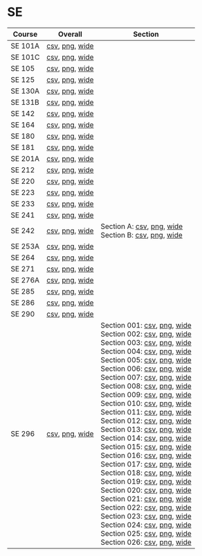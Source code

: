 # SE

| Course | Overall | Section |
| ------ | ------- | ------- |
| SE 101A | [csv](https://github.com/UCSD-Historical-Enrollment-Data/2023Fall/blob/main/overall/SE%20101A.csv), [png](https://raw.githubusercontent.com/UCSD-Historical-Enrollment-Data/2023Fall/main/plot_overall/SE%20101A.png), [wide](https://raw.githubusercontent.com/UCSD-Historical-Enrollment-Data/2023Fall/main/plot_overall_wide/SE%20101A.png) |  |
| SE 101C | [csv](https://github.com/UCSD-Historical-Enrollment-Data/2023Fall/blob/main/overall/SE%20101C.csv), [png](https://raw.githubusercontent.com/UCSD-Historical-Enrollment-Data/2023Fall/main/plot_overall/SE%20101C.png), [wide](https://raw.githubusercontent.com/UCSD-Historical-Enrollment-Data/2023Fall/main/plot_overall_wide/SE%20101C.png) |  |
| SE 105 | [csv](https://github.com/UCSD-Historical-Enrollment-Data/2023Fall/blob/main/overall/SE%20105.csv), [png](https://raw.githubusercontent.com/UCSD-Historical-Enrollment-Data/2023Fall/main/plot_overall/SE%20105.png), [wide](https://raw.githubusercontent.com/UCSD-Historical-Enrollment-Data/2023Fall/main/plot_overall_wide/SE%20105.png) |  |
| SE 125 | [csv](https://github.com/UCSD-Historical-Enrollment-Data/2023Fall/blob/main/overall/SE%20125.csv), [png](https://raw.githubusercontent.com/UCSD-Historical-Enrollment-Data/2023Fall/main/plot_overall/SE%20125.png), [wide](https://raw.githubusercontent.com/UCSD-Historical-Enrollment-Data/2023Fall/main/plot_overall_wide/SE%20125.png) |  |
| SE 130A | [csv](https://github.com/UCSD-Historical-Enrollment-Data/2023Fall/blob/main/overall/SE%20130A.csv), [png](https://raw.githubusercontent.com/UCSD-Historical-Enrollment-Data/2023Fall/main/plot_overall/SE%20130A.png), [wide](https://raw.githubusercontent.com/UCSD-Historical-Enrollment-Data/2023Fall/main/plot_overall_wide/SE%20130A.png) |  |
| SE 131B | [csv](https://github.com/UCSD-Historical-Enrollment-Data/2023Fall/blob/main/overall/SE%20131B.csv), [png](https://raw.githubusercontent.com/UCSD-Historical-Enrollment-Data/2023Fall/main/plot_overall/SE%20131B.png), [wide](https://raw.githubusercontent.com/UCSD-Historical-Enrollment-Data/2023Fall/main/plot_overall_wide/SE%20131B.png) |  |
| SE 142 | [csv](https://github.com/UCSD-Historical-Enrollment-Data/2023Fall/blob/main/overall/SE%20142.csv), [png](https://raw.githubusercontent.com/UCSD-Historical-Enrollment-Data/2023Fall/main/plot_overall/SE%20142.png), [wide](https://raw.githubusercontent.com/UCSD-Historical-Enrollment-Data/2023Fall/main/plot_overall_wide/SE%20142.png) |  |
| SE 164 | [csv](https://github.com/UCSD-Historical-Enrollment-Data/2023Fall/blob/main/overall/SE%20164.csv), [png](https://raw.githubusercontent.com/UCSD-Historical-Enrollment-Data/2023Fall/main/plot_overall/SE%20164.png), [wide](https://raw.githubusercontent.com/UCSD-Historical-Enrollment-Data/2023Fall/main/plot_overall_wide/SE%20164.png) |  |
| SE 180 | [csv](https://github.com/UCSD-Historical-Enrollment-Data/2023Fall/blob/main/overall/SE%20180.csv), [png](https://raw.githubusercontent.com/UCSD-Historical-Enrollment-Data/2023Fall/main/plot_overall/SE%20180.png), [wide](https://raw.githubusercontent.com/UCSD-Historical-Enrollment-Data/2023Fall/main/plot_overall_wide/SE%20180.png) |  |
| SE 181 | [csv](https://github.com/UCSD-Historical-Enrollment-Data/2023Fall/blob/main/overall/SE%20181.csv), [png](https://raw.githubusercontent.com/UCSD-Historical-Enrollment-Data/2023Fall/main/plot_overall/SE%20181.png), [wide](https://raw.githubusercontent.com/UCSD-Historical-Enrollment-Data/2023Fall/main/plot_overall_wide/SE%20181.png) |  |
| SE 201A | [csv](https://github.com/UCSD-Historical-Enrollment-Data/2023Fall/blob/main/overall/SE%20201A.csv), [png](https://raw.githubusercontent.com/UCSD-Historical-Enrollment-Data/2023Fall/main/plot_overall/SE%20201A.png), [wide](https://raw.githubusercontent.com/UCSD-Historical-Enrollment-Data/2023Fall/main/plot_overall_wide/SE%20201A.png) |  |
| SE 212 | [csv](https://github.com/UCSD-Historical-Enrollment-Data/2023Fall/blob/main/overall/SE%20212.csv), [png](https://raw.githubusercontent.com/UCSD-Historical-Enrollment-Data/2023Fall/main/plot_overall/SE%20212.png), [wide](https://raw.githubusercontent.com/UCSD-Historical-Enrollment-Data/2023Fall/main/plot_overall_wide/SE%20212.png) |  |
| SE 220 | [csv](https://github.com/UCSD-Historical-Enrollment-Data/2023Fall/blob/main/overall/SE%20220.csv), [png](https://raw.githubusercontent.com/UCSD-Historical-Enrollment-Data/2023Fall/main/plot_overall/SE%20220.png), [wide](https://raw.githubusercontent.com/UCSD-Historical-Enrollment-Data/2023Fall/main/plot_overall_wide/SE%20220.png) |  |
| SE 223 | [csv](https://github.com/UCSD-Historical-Enrollment-Data/2023Fall/blob/main/overall/SE%20223.csv), [png](https://raw.githubusercontent.com/UCSD-Historical-Enrollment-Data/2023Fall/main/plot_overall/SE%20223.png), [wide](https://raw.githubusercontent.com/UCSD-Historical-Enrollment-Data/2023Fall/main/plot_overall_wide/SE%20223.png) |  |
| SE 233 | [csv](https://github.com/UCSD-Historical-Enrollment-Data/2023Fall/blob/main/overall/SE%20233.csv), [png](https://raw.githubusercontent.com/UCSD-Historical-Enrollment-Data/2023Fall/main/plot_overall/SE%20233.png), [wide](https://raw.githubusercontent.com/UCSD-Historical-Enrollment-Data/2023Fall/main/plot_overall_wide/SE%20233.png) |  |
| SE 241 | [csv](https://github.com/UCSD-Historical-Enrollment-Data/2023Fall/blob/main/overall/SE%20241.csv), [png](https://raw.githubusercontent.com/UCSD-Historical-Enrollment-Data/2023Fall/main/plot_overall/SE%20241.png), [wide](https://raw.githubusercontent.com/UCSD-Historical-Enrollment-Data/2023Fall/main/plot_overall_wide/SE%20241.png) |  |
| SE 242 | [csv](https://github.com/UCSD-Historical-Enrollment-Data/2023Fall/blob/main/overall/SE%20242.csv), [png](https://raw.githubusercontent.com/UCSD-Historical-Enrollment-Data/2023Fall/main/plot_overall/SE%20242.png), [wide](https://raw.githubusercontent.com/UCSD-Historical-Enrollment-Data/2023Fall/main/plot_overall_wide/SE%20242.png) | Section A: [csv](https://github.com/UCSD-Historical-Enrollment-Data/2023Fall/blob/main/section/SE%20242_A.csv), [png](https://raw.githubusercontent.com/UCSD-Historical-Enrollment-Data/2023Fall/main/plot_section/SE%20242_A.png), [wide](https://raw.githubusercontent.com/UCSD-Historical-Enrollment-Data/2023Fall/main/plot_section_wide/SE%20242_A.png)<br>Section B: [csv](https://github.com/UCSD-Historical-Enrollment-Data/2023Fall/blob/main/section/SE%20242_B.csv), [png](https://raw.githubusercontent.com/UCSD-Historical-Enrollment-Data/2023Fall/main/plot_section/SE%20242_B.png), [wide](https://raw.githubusercontent.com/UCSD-Historical-Enrollment-Data/2023Fall/main/plot_section_wide/SE%20242_B.png) |
| SE 253A | [csv](https://github.com/UCSD-Historical-Enrollment-Data/2023Fall/blob/main/overall/SE%20253A.csv), [png](https://raw.githubusercontent.com/UCSD-Historical-Enrollment-Data/2023Fall/main/plot_overall/SE%20253A.png), [wide](https://raw.githubusercontent.com/UCSD-Historical-Enrollment-Data/2023Fall/main/plot_overall_wide/SE%20253A.png) |  |
| SE 264 | [csv](https://github.com/UCSD-Historical-Enrollment-Data/2023Fall/blob/main/overall/SE%20264.csv), [png](https://raw.githubusercontent.com/UCSD-Historical-Enrollment-Data/2023Fall/main/plot_overall/SE%20264.png), [wide](https://raw.githubusercontent.com/UCSD-Historical-Enrollment-Data/2023Fall/main/plot_overall_wide/SE%20264.png) |  |
| SE 271 | [csv](https://github.com/UCSD-Historical-Enrollment-Data/2023Fall/blob/main/overall/SE%20271.csv), [png](https://raw.githubusercontent.com/UCSD-Historical-Enrollment-Data/2023Fall/main/plot_overall/SE%20271.png), [wide](https://raw.githubusercontent.com/UCSD-Historical-Enrollment-Data/2023Fall/main/plot_overall_wide/SE%20271.png) |  |
| SE 276A | [csv](https://github.com/UCSD-Historical-Enrollment-Data/2023Fall/blob/main/overall/SE%20276A.csv), [png](https://raw.githubusercontent.com/UCSD-Historical-Enrollment-Data/2023Fall/main/plot_overall/SE%20276A.png), [wide](https://raw.githubusercontent.com/UCSD-Historical-Enrollment-Data/2023Fall/main/plot_overall_wide/SE%20276A.png) |  |
| SE 285 | [csv](https://github.com/UCSD-Historical-Enrollment-Data/2023Fall/blob/main/overall/SE%20285.csv), [png](https://raw.githubusercontent.com/UCSD-Historical-Enrollment-Data/2023Fall/main/plot_overall/SE%20285.png), [wide](https://raw.githubusercontent.com/UCSD-Historical-Enrollment-Data/2023Fall/main/plot_overall_wide/SE%20285.png) |  |
| SE 286 | [csv](https://github.com/UCSD-Historical-Enrollment-Data/2023Fall/blob/main/overall/SE%20286.csv), [png](https://raw.githubusercontent.com/UCSD-Historical-Enrollment-Data/2023Fall/main/plot_overall/SE%20286.png), [wide](https://raw.githubusercontent.com/UCSD-Historical-Enrollment-Data/2023Fall/main/plot_overall_wide/SE%20286.png) |  |
| SE 290 | [csv](https://github.com/UCSD-Historical-Enrollment-Data/2023Fall/blob/main/overall/SE%20290.csv), [png](https://raw.githubusercontent.com/UCSD-Historical-Enrollment-Data/2023Fall/main/plot_overall/SE%20290.png), [wide](https://raw.githubusercontent.com/UCSD-Historical-Enrollment-Data/2023Fall/main/plot_overall_wide/SE%20290.png) |  |
| SE 296 | [csv](https://github.com/UCSD-Historical-Enrollment-Data/2023Fall/blob/main/overall/SE%20296.csv), [png](https://raw.githubusercontent.com/UCSD-Historical-Enrollment-Data/2023Fall/main/plot_overall/SE%20296.png), [wide](https://raw.githubusercontent.com/UCSD-Historical-Enrollment-Data/2023Fall/main/plot_overall_wide/SE%20296.png) | Section 001: [csv](https://github.com/UCSD-Historical-Enrollment-Data/2023Fall/blob/main/section/SE%20296_001.csv), [png](https://raw.githubusercontent.com/UCSD-Historical-Enrollment-Data/2023Fall/main/plot_section/SE%20296_001.png), [wide](https://raw.githubusercontent.com/UCSD-Historical-Enrollment-Data/2023Fall/main/plot_section_wide/SE%20296_001.png)<br>Section 002: [csv](https://github.com/UCSD-Historical-Enrollment-Data/2023Fall/blob/main/section/SE%20296_002.csv), [png](https://raw.githubusercontent.com/UCSD-Historical-Enrollment-Data/2023Fall/main/plot_section/SE%20296_002.png), [wide](https://raw.githubusercontent.com/UCSD-Historical-Enrollment-Data/2023Fall/main/plot_section_wide/SE%20296_002.png)<br>Section 003: [csv](https://github.com/UCSD-Historical-Enrollment-Data/2023Fall/blob/main/section/SE%20296_003.csv), [png](https://raw.githubusercontent.com/UCSD-Historical-Enrollment-Data/2023Fall/main/plot_section/SE%20296_003.png), [wide](https://raw.githubusercontent.com/UCSD-Historical-Enrollment-Data/2023Fall/main/plot_section_wide/SE%20296_003.png)<br>Section 004: [csv](https://github.com/UCSD-Historical-Enrollment-Data/2023Fall/blob/main/section/SE%20296_004.csv), [png](https://raw.githubusercontent.com/UCSD-Historical-Enrollment-Data/2023Fall/main/plot_section/SE%20296_004.png), [wide](https://raw.githubusercontent.com/UCSD-Historical-Enrollment-Data/2023Fall/main/plot_section_wide/SE%20296_004.png)<br>Section 005: [csv](https://github.com/UCSD-Historical-Enrollment-Data/2023Fall/blob/main/section/SE%20296_005.csv), [png](https://raw.githubusercontent.com/UCSD-Historical-Enrollment-Data/2023Fall/main/plot_section/SE%20296_005.png), [wide](https://raw.githubusercontent.com/UCSD-Historical-Enrollment-Data/2023Fall/main/plot_section_wide/SE%20296_005.png)<br>Section 006: [csv](https://github.com/UCSD-Historical-Enrollment-Data/2023Fall/blob/main/section/SE%20296_006.csv), [png](https://raw.githubusercontent.com/UCSD-Historical-Enrollment-Data/2023Fall/main/plot_section/SE%20296_006.png), [wide](https://raw.githubusercontent.com/UCSD-Historical-Enrollment-Data/2023Fall/main/plot_section_wide/SE%20296_006.png)<br>Section 007: [csv](https://github.com/UCSD-Historical-Enrollment-Data/2023Fall/blob/main/section/SE%20296_007.csv), [png](https://raw.githubusercontent.com/UCSD-Historical-Enrollment-Data/2023Fall/main/plot_section/SE%20296_007.png), [wide](https://raw.githubusercontent.com/UCSD-Historical-Enrollment-Data/2023Fall/main/plot_section_wide/SE%20296_007.png)<br>Section 008: [csv](https://github.com/UCSD-Historical-Enrollment-Data/2023Fall/blob/main/section/SE%20296_008.csv), [png](https://raw.githubusercontent.com/UCSD-Historical-Enrollment-Data/2023Fall/main/plot_section/SE%20296_008.png), [wide](https://raw.githubusercontent.com/UCSD-Historical-Enrollment-Data/2023Fall/main/plot_section_wide/SE%20296_008.png)<br>Section 009: [csv](https://github.com/UCSD-Historical-Enrollment-Data/2023Fall/blob/main/section/SE%20296_009.csv), [png](https://raw.githubusercontent.com/UCSD-Historical-Enrollment-Data/2023Fall/main/plot_section/SE%20296_009.png), [wide](https://raw.githubusercontent.com/UCSD-Historical-Enrollment-Data/2023Fall/main/plot_section_wide/SE%20296_009.png)<br>Section 010: [csv](https://github.com/UCSD-Historical-Enrollment-Data/2023Fall/blob/main/section/SE%20296_010.csv), [png](https://raw.githubusercontent.com/UCSD-Historical-Enrollment-Data/2023Fall/main/plot_section/SE%20296_010.png), [wide](https://raw.githubusercontent.com/UCSD-Historical-Enrollment-Data/2023Fall/main/plot_section_wide/SE%20296_010.png)<br>Section 011: [csv](https://github.com/UCSD-Historical-Enrollment-Data/2023Fall/blob/main/section/SE%20296_011.csv), [png](https://raw.githubusercontent.com/UCSD-Historical-Enrollment-Data/2023Fall/main/plot_section/SE%20296_011.png), [wide](https://raw.githubusercontent.com/UCSD-Historical-Enrollment-Data/2023Fall/main/plot_section_wide/SE%20296_011.png)<br>Section 012: [csv](https://github.com/UCSD-Historical-Enrollment-Data/2023Fall/blob/main/section/SE%20296_012.csv), [png](https://raw.githubusercontent.com/UCSD-Historical-Enrollment-Data/2023Fall/main/plot_section/SE%20296_012.png), [wide](https://raw.githubusercontent.com/UCSD-Historical-Enrollment-Data/2023Fall/main/plot_section_wide/SE%20296_012.png)<br>Section 013: [csv](https://github.com/UCSD-Historical-Enrollment-Data/2023Fall/blob/main/section/SE%20296_013.csv), [png](https://raw.githubusercontent.com/UCSD-Historical-Enrollment-Data/2023Fall/main/plot_section/SE%20296_013.png), [wide](https://raw.githubusercontent.com/UCSD-Historical-Enrollment-Data/2023Fall/main/plot_section_wide/SE%20296_013.png)<br>Section 014: [csv](https://github.com/UCSD-Historical-Enrollment-Data/2023Fall/blob/main/section/SE%20296_014.csv), [png](https://raw.githubusercontent.com/UCSD-Historical-Enrollment-Data/2023Fall/main/plot_section/SE%20296_014.png), [wide](https://raw.githubusercontent.com/UCSD-Historical-Enrollment-Data/2023Fall/main/plot_section_wide/SE%20296_014.png)<br>Section 015: [csv](https://github.com/UCSD-Historical-Enrollment-Data/2023Fall/blob/main/section/SE%20296_015.csv), [png](https://raw.githubusercontent.com/UCSD-Historical-Enrollment-Data/2023Fall/main/plot_section/SE%20296_015.png), [wide](https://raw.githubusercontent.com/UCSD-Historical-Enrollment-Data/2023Fall/main/plot_section_wide/SE%20296_015.png)<br>Section 016: [csv](https://github.com/UCSD-Historical-Enrollment-Data/2023Fall/blob/main/section/SE%20296_016.csv), [png](https://raw.githubusercontent.com/UCSD-Historical-Enrollment-Data/2023Fall/main/plot_section/SE%20296_016.png), [wide](https://raw.githubusercontent.com/UCSD-Historical-Enrollment-Data/2023Fall/main/plot_section_wide/SE%20296_016.png)<br>Section 017: [csv](https://github.com/UCSD-Historical-Enrollment-Data/2023Fall/blob/main/section/SE%20296_017.csv), [png](https://raw.githubusercontent.com/UCSD-Historical-Enrollment-Data/2023Fall/main/plot_section/SE%20296_017.png), [wide](https://raw.githubusercontent.com/UCSD-Historical-Enrollment-Data/2023Fall/main/plot_section_wide/SE%20296_017.png)<br>Section 018: [csv](https://github.com/UCSD-Historical-Enrollment-Data/2023Fall/blob/main/section/SE%20296_018.csv), [png](https://raw.githubusercontent.com/UCSD-Historical-Enrollment-Data/2023Fall/main/plot_section/SE%20296_018.png), [wide](https://raw.githubusercontent.com/UCSD-Historical-Enrollment-Data/2023Fall/main/plot_section_wide/SE%20296_018.png)<br>Section 019: [csv](https://github.com/UCSD-Historical-Enrollment-Data/2023Fall/blob/main/section/SE%20296_019.csv), [png](https://raw.githubusercontent.com/UCSD-Historical-Enrollment-Data/2023Fall/main/plot_section/SE%20296_019.png), [wide](https://raw.githubusercontent.com/UCSD-Historical-Enrollment-Data/2023Fall/main/plot_section_wide/SE%20296_019.png)<br>Section 020: [csv](https://github.com/UCSD-Historical-Enrollment-Data/2023Fall/blob/main/section/SE%20296_020.csv), [png](https://raw.githubusercontent.com/UCSD-Historical-Enrollment-Data/2023Fall/main/plot_section/SE%20296_020.png), [wide](https://raw.githubusercontent.com/UCSD-Historical-Enrollment-Data/2023Fall/main/plot_section_wide/SE%20296_020.png)<br>Section 021: [csv](https://github.com/UCSD-Historical-Enrollment-Data/2023Fall/blob/main/section/SE%20296_021.csv), [png](https://raw.githubusercontent.com/UCSD-Historical-Enrollment-Data/2023Fall/main/plot_section/SE%20296_021.png), [wide](https://raw.githubusercontent.com/UCSD-Historical-Enrollment-Data/2023Fall/main/plot_section_wide/SE%20296_021.png)<br>Section 022: [csv](https://github.com/UCSD-Historical-Enrollment-Data/2023Fall/blob/main/section/SE%20296_022.csv), [png](https://raw.githubusercontent.com/UCSD-Historical-Enrollment-Data/2023Fall/main/plot_section/SE%20296_022.png), [wide](https://raw.githubusercontent.com/UCSD-Historical-Enrollment-Data/2023Fall/main/plot_section_wide/SE%20296_022.png)<br>Section 023: [csv](https://github.com/UCSD-Historical-Enrollment-Data/2023Fall/blob/main/section/SE%20296_023.csv), [png](https://raw.githubusercontent.com/UCSD-Historical-Enrollment-Data/2023Fall/main/plot_section/SE%20296_023.png), [wide](https://raw.githubusercontent.com/UCSD-Historical-Enrollment-Data/2023Fall/main/plot_section_wide/SE%20296_023.png)<br>Section 024: [csv](https://github.com/UCSD-Historical-Enrollment-Data/2023Fall/blob/main/section/SE%20296_024.csv), [png](https://raw.githubusercontent.com/UCSD-Historical-Enrollment-Data/2023Fall/main/plot_section/SE%20296_024.png), [wide](https://raw.githubusercontent.com/UCSD-Historical-Enrollment-Data/2023Fall/main/plot_section_wide/SE%20296_024.png)<br>Section 025: [csv](https://github.com/UCSD-Historical-Enrollment-Data/2023Fall/blob/main/section/SE%20296_025.csv), [png](https://raw.githubusercontent.com/UCSD-Historical-Enrollment-Data/2023Fall/main/plot_section/SE%20296_025.png), [wide](https://raw.githubusercontent.com/UCSD-Historical-Enrollment-Data/2023Fall/main/plot_section_wide/SE%20296_025.png)<br>Section 026: [csv](https://github.com/UCSD-Historical-Enrollment-Data/2023Fall/blob/main/section/SE%20296_026.csv), [png](https://raw.githubusercontent.com/UCSD-Historical-Enrollment-Data/2023Fall/main/plot_section/SE%20296_026.png), [wide](https://raw.githubusercontent.com/UCSD-Historical-Enrollment-Data/2023Fall/main/plot_section_wide/SE%20296_026.png) |

